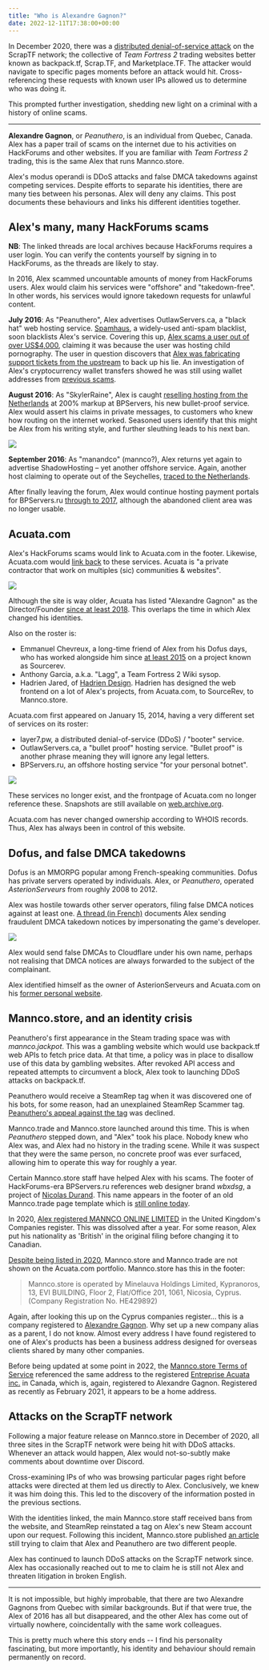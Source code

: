 ```yaml
---
title: "Who is Alexandre Gagnon?"
date: 2022-12-11T17:38:00+00:00
--- 
```


In December 2020, there was a [distributed denial-of-service attack](https://en.wikipedia.org/wiki/Denial-of-service_attack) on the ScrapTF network; the collective of *Team Fortress 2* trading websites better known as backpack.tf, Scrap.TF, and Marketplace.TF. The attacker would navigate to specific pages moments before an attack would hit. Cross-referencing these requests with known user IPs allowed us to determine who was doing it.

This prompted further investigation, shedding new light on a criminal with a history of online scams.

----

**Alexandre Gagnon**, or *Peanuthero*, is an individual from Quebec, Canada. Alex has a paper trail of scams on the internet due to his activities on HackForums and other websites. If you are familiar with *Team Fortress 2* trading, this is the same Alex that runs Mannco.store.

Alex's modus operandi is DDoS attacks and false DMCA takedowns against competing services. Despite efforts to separate his identities, there are many ties between his personas. Alex will deny any claims. This post documents these behaviours and links his different identities together.

## Alex's many, many HackForums scams
**NB**: The linked threads are local archives because HackForums requires a user login. You can verify the contents yourself by signing in to HackForums, as the threads are likely to stay.

In 2016, Alex scammed uncountable amounts of money from HackForums users. Alex would claim his services were "offshore" and "takedown-free". In other words, his services would ignore takedown requests for unlawful content.

**July 2016**: As "Peanuthero", Alex advertises OutlawServers.ca, a "black hat" web hosting service. [Spamhaus](https://www.spamhaus.org/), a widely-used anti-spam blacklist, soon blacklists Alex's service. Covering this up, [Alex scams a user out of over US$4,000](/archive/scammed-by-peanuthero.html), claiming it was because the user was hosting child pornography. The user in question discovers that [Alex was fabricating support tickets from the upstream](/archive/peanuthero-support-tickets.html) to back up his lie. An investigation of Alex's cryptocurrency wallet transfers showed he was still using wallet addresses from [previous scams](/archive/scammed-600-by-peanuthero.html).

**August 2016**: As "SkylerRaine", Alex is caught [reselling hosting from the Netherlands](/archive/bpservers-scam-alert.html) at 200% markup at BPServers, his new bullet-proof service. Alex would assert his claims in private messages, to customers who knew how routing on the internet worked. Seasoned users identify that this might be Alex from his writing style, and further sleuthing leads to his next ban. 

![](/img/articles/skylerraine-dm.png)

**September 2016**: As "manandco" (mannco?), Alex returns yet again to advertise ShadowHosting &ndash; yet another offshore service. Again, another host claiming to operate out of the Seychelles, [traced to the Netherlands](/archive/shadowhosting.html).

After finally leaving the forum, Alex would continue hosting payment portals for BPServers.ru [through to 2017](https://web.archive.org/web/20170710174638/https://bpservers.ru/), although the abandoned client area was no longer usable.

## Acuata.com
Alex's HackForums scams would link to Acuata.com in the footer. Likewise, Acuata.com would [link back](https://web.archive.org/web/20150423042823/http://acuata.com/) to these services. Acuata is "a private contractor that work on multiples (sic) communities & websites".

![](/img/articles/acuata.com-now.png)

Although the site is way older, Acuata has listed "Alexandre Gagnon" as the Director/Founder [since at least 2018](https://web.archive.org/web/20180412212144/https://acuata.com/). This overlaps the time in which Alex changed his identities.

Also on the roster is:

* Emmanuel Chevreux, a long-time friend of Alex from his Dofus days, who has worked alongside him since [at least 2015](https://archive.ph/jTL33) on a project known as Sourcerev.
* Anthony Garcia, a.k.a. "Lagg", a Team Fortress 2 Wiki sysop.
* Hadrien Jared, of [Hadrien Design](https://archive.md/QSBej). Hadrien has designed the web frontend on a lot of Alex's projects, from Acuata.com, to SourceRev, to Mannco.store.

Acuata.com first appeared on January 15, 2014, having a very different set of services on its roster:

* layer7.pw, a distributed denial-of-service (DDoS) / "booter" service.
* OutlawServers.ca, a "bullet proof" hosting service. "Bullet proof" is another phrase meaning they will ignore any legal letters.
* BPServers.ru, an offshore hosting service "for your personal botnet".

![](/img/articles/acuata.com-2016.png)

These services no longer exist, and the frontpage of Acuata.com no longer reference these. Snapshots are still available on [web.archive.org](https://web.archive.org/web/20220000000000*/acuata.com).

Acuata.com has never changed ownership according to WHOIS records. Thus, Alex has always been in control of this website.

## Dofus, and false DMCA takedowns

Dofus is an MMORPG popular among French-speaking communities. Dofus has private servers operated by individuals. Alex, or *Peanuthero*, operated *AsterionServeurs* from roughly 2008 to 2012.

Alex was hostile towards other server operators, filing false DMCA notices against at least one. [A thread (in French)](https://archive.ph/ElqbV) documents Alex sending fraudulent DMCA takedown notices by impersonating the game's developer.

![](/img/articles/peanuthero-dofus-dmca.png)

Alex would send false DMCAs to Cloudflare under his own name, perhaps not realising that DMCA notices are always forwarded to the subject of the complainant.

Alex identified himself as the owner of AsterionServeurs and Acuata.com on his [former personal website](https://web.archive.org/web/20141218054701/http://peanuthero.com/).

## Mannco.store, and an identity crisis

Peanuthero's first appearance in the Steam trading space was with *mannco.jackpot*. This was a gambling website which would use backpack.tf web APIs to fetch price data. At that time, a policy was in place to disallow use of this data by gambling websites. After revoked API access and repeated attempts to circumvent a block, Alex took to launching DDoS attacks on backpack.tf.

Peanuthero would receive a SteamRep tag when it was discovered one of his bots, for some reason, had an unexplained SteamRep Scammer tag. [Peanuthero's appeal against the tag](https://forums.steamrep.com/threads/appeal-76561198026734540-%E2%9C%85peanuthero-mannco-trade-banned-by-sr.180729/) was declined.

Mannco.trade and Mannco.store launched around this time. This is when *Peanuthero* stepped down, and "Alex" took his place. Nobody knew who Alex was, and Alex had no history in the trading scene. While it was suspect that they were the same person, no concrete proof was ever surfaced, allowing him to operate this way for roughly a year.

Certain Mannco.store staff have helped Alex with his scams. The footer of HackForums-era BPServers.ru references web designer brand *wbxdsg*, a project of [Nicolas Durand](https://archive.ph/B1CbV). This name appears in the footer of an old Mannco.trade page template which is [still online today](https://archive.ph/mXnG8).

In 2020, [Alex registered MANNCO ONLINE LIMITED](https://find-and-update.company-information.service.gov.uk/company/12440217/filing-history) in the United Kingdom's Companies register. This was dissolved after a year. For some reason, Alex put his nationality as 'British' in the original filing before changing it to Canadian.

[Despite being listed in 2020](https://archive.ph/KHmlf), Mannco.store and Mannco.trade are not shown on the Acuata.com portfolio. Mannco.store has this in the footer:

> Mannco.store is operated by Minelauva Holdings Limited, Kypranoros, 13, EVI BUILDING, Floor 2, Flat/Office 201, 1061, Nicosia, Cyprus. (Company Registration No. HE429892)

Again, after looking this up on the Cyprus companies register... this is a company registered to [Alexandre Gagnon](https://efiling.drcor.mcit.gov.cy/DrcorPublic/OrganizationFileContents.aspx?id=600375&nameid=989773&regno=429892&name=%25&number=429892&searchtype=optStartMatch&tname=%25&type=%u0397%u0395&subtypecode=101&sc=0). Why set up a new company alias as a parent, I do not know. Almost every address I have found registered to one of Alex's products has been a business address designed for overseas clients shared by many other companies. 

Before being updated at some point in 2022, the [Mannco.store Terms of Service](https://directory.b-2-b.org/canada/explore/quebec/lassomption/repentigny/le_gardeur/acuata-inc-438-934-0254.html) referenced the same address to the registered [Entreprise Acuata inc.](https://www.registreentreprises.gouv.qc.ca/RQAnonymeGR/GR/GR03/GR03A2_19A_PIU_RechEnt_PC/PageEtatRens.aspx?T1.JetonStatic=5bd6c0d7-7bc5-456e-afa0-b7d6dcf260dd&T1.CodeService=S00436) in Canada, which is, again, registered to Alexandre Gagnon. Registered as recently as February 2021, it appears to be a home address. 

## Attacks on the ScrapTF network

Following a major feature release on Mannco.store in December of 2020, all three sites in the ScrapTF network were being hit with DDoS attacks. Whenever an attack would happen, Alex would not-so-subtly make comments about downtime over Discord.

Cross-examining IPs of who was browsing particular pages right before attacks were directed at them led us directly to Alex. Conclusively, we knew it was him doing this. This led to the discovery of the information posted in the previous sections.

With the identities linked, the main Mannco.store staff received bans from the website, and SteamRep reinstated a tag on Alex's new Steam account upon our request. Following this incident, Mannco.store published [an article](https://archive.ph/hkDUL) still trying to claim that Alex and Peanuthero are two different people.

Alex has continued to launch DDoS attacks on the ScrapTF network since. Alex has occasionally reached out to me to claim he is still not Alex and threaten litigation in broken English.

----

It is not impossible, but highly improbable, that there are two Alexandre Gagnons from Quebec with similar backgrounds. But if that were true, the Alex of 2016 has all but disappeared, and the other Alex has come out of virtually nowhere, coincidentally with the same work colleagues.  

This is pretty much where this story ends -- I find his personality fascinating, but more importantly, his identity and behaviour should remain permanently on record.